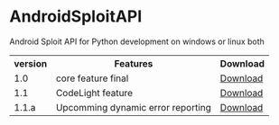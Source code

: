 # AndroidSploitAPI
Android Sploit API for Python development on windows or linux both
<br>
<table>
<tr>
 <th>version</th>
 <th>Features</th>
 <th>Download</th>
</tr>
<tr>
  <td>1.0</td>
  <td>core feature final</td>
  <td><a href="#">Download</a></td>
</tr>
<tr>
  <td>1.1</td>
  <td>CodeLight feature</td>
  <td><a href="#">Download</a></td>
</tr>
<tr>
  <td>1.1.a</td>
  <td>Upcomming dynamic error reporting</td>
  <td><a href="#">Download</a></td>
</tr>
</table>